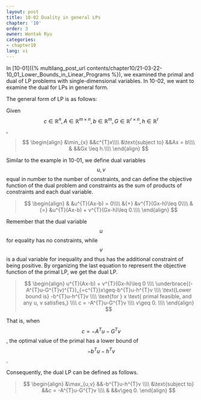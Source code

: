 ```yaml
---
layout: post
title: 10-02 Duality in general LPs
chapter: '10'
order: 3
owner: Wontak Ryu
categories:
- chapter10
lang: vi
---
```


<script type="text/x-mathjax-config">
MathJax.Hub.Config({
    displayAlign: "center"
});
</script>

In [10-01]({% multilang_post_url contents/chapter10/21-03-22-10_01_Lower_Bounds_in_Linear_Programs %}), we examined the primal and dual of LP problems with single-dimensional variables. In 10-02, we want to examine the dual for LPs in general form.

The general form of LP is as follows:

Given $$c\in\mathbb{R}^{n},\, A\in\mathbb{R}^{m\times n},\, b\in\mathbb{R}^{m},\, G\in\mathbb{R}^{r\times n},\, h\in\mathbb{R}^{r}$$,

>$$
>\begin{align}
>&\min_{x} &&c^{T}x\\\\
>&\text{subject to} &&Ax = b\\\\
>& &&Gx \leq h.\\\\
>\end{align}
>$$

Similar to the example in 10-01, we define dual variables $$u, v$$ equal in number to the number of constraints,
and can define the objective function of the dual problem and constraints as the sum of products of constraints and each dual variable. 

>$$
>\begin{align}
>& &u^{T}(Ax-b) = 0\\\\
>&{+} &v^{T}(Gx-h)\leq 0\\\\
>&{=} &u^{T}(Ax-b) + v^{T}(Gx-h)\leq 0.\\\\
>\end{align}
>$$

Remember that the dual variable $$u$$ for equality has no constraints, while $$v$$ is a dual variable for inequality and thus has the additional constraint of being positive.
By organizing the last equation to represent the objective function of the primal LP, we get the dual LP.

>$$
>\begin{align}
>u^{T}(Ax-b) + v^{T}(Gx-h)\leq 0 \\\\
>\underbrace{(-A^{T}u-G^{T}v)^{T}}_{=c^{T}}x\geq-b^{T}u-h^{T}v \\\\
>\text{Lower bound is} -b^{T}u-h^{T}v \\\\ 
>\text{for } x \text{ primal feasible, and any u, v satisfies,} \\\\
>c = -A^{T}u-G^{T}v \\\\
>v\geq 0. \\\\
>\end{align}
>$$

That is, when $$c = -A^{T}u-G^{T}v$$, the optimal value of the primal has a lower bound of $$-b^{T}u-h^{T}v$$.

Consequently, the dual LP can be defined as follows.

>$$
>\begin{align}
>&\max_{u,v} &&-b^{T}u-h^{T}v \\\\
>&\text{subject to} &&c = -A^{T}u-G^{T}v \\\\
>& &&v\geq 0.
>\end{align}
>$$


